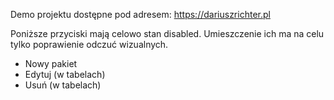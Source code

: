 Demo projektu dostępne pod adresem:
https://dariuszrichter.pl

Poniższe przyciski mają celowo stan disabled. Umieszczenie ich ma na celu tylko poprawienie odczuć wizualnych.
- Nowy pakiet
- Edytuj (w tabelach)
- Usuń (w tabelach)
